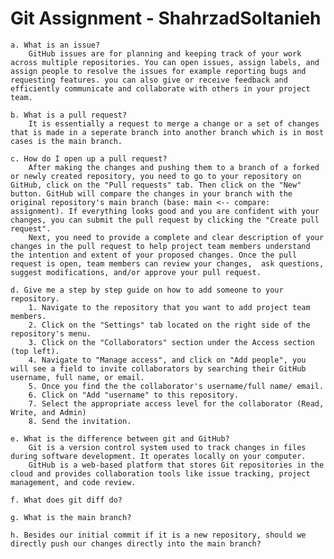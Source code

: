 # Git Assignment - ShahrzadSoltanieh

    a. What is an issue?
        GitHub issues are for planning and keeping track of your work across multiple repositories. You can open issues, assign labels, and assign people to resolve the issues for example reporting bugs and requesting features. you can also give or receive feedback and efficiently communicate and collaborate with others in your project team.

    b. What is a pull request?
        It is essentially a request to merge a change or a set of changes that is made in a seperate branch into another branch which is in most cases is the main branch.

    c. How do I open up a pull request?
        After making the changes and pushing them to a branch of a forked or newly created repository, you need to go to your repository on GitHub, click on the "Pull requests" tab. Then click on the "New" button. GitHub will compare the changes in your branch with the original repository's main branch (base: main <-- compare: assignment). If everything looks good and you are confident with your changes, you can submit the pull request by clicking the "Create pull request".
        Next, you need to provide a complete and clear description of your changes in the pull request to help project team members understand the intention and extent of your proposed changes. Once the pull request is open, team members can review your changes,  ask questions, suggest modifications, and/or approve your pull request. 

    d. Give me a step by step guide on how to add someone to your repository.
        1. Navigate to the repository that you want to add project team members.
        2. Click on the "Settings" tab located on the right side of the repository's menu.
        3. Click on the "Collaborators" section under the Access section (top left).
        4. Navigate to "Manage access", and click on "Add people", you will see a field to invite collaborators by searching their GitHub username, full name, or email.
        5. Once you find the the collaborator's username/full name/ email.
        6. Click on "Add "username" to this repository.
        7. Select the appropriate access level for the collaborator (Read, Write, and Admin) 
        8. Send the invitation.

    e. What is the difference between git and GitHub?
        Git is a version control system used to track changes in files during software development. It operates locally on your computer.
        GitHub is a web-based platform that stores Git repositories in the cloud and provides collaboration tools like issue tracking, project management, and code review.
        
    f. What does git diff do?

    g. What is the main branch?

    h. Besides our initial commit if it is a new repository, should we directly push our changes directly into the main branch?
